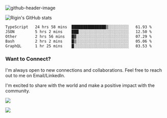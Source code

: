 
![github-header-image](https://github.com/riginoommen/riginoommen/assets/3840244/889cae65-df55-4cda-86cc-bf21bf1f2e96)

![Rigin's GitHub stats](https://github-readme-stats.vercel.app/api?username=riginoommen\&show_icons=true\&show=reviews,discussions_started,discussions_answered,prs_merged,prs_merged_percentage)


<!--START_SECTION:waka-->

```txt
TypeScript   24 hrs 58 mins  ███████████████▒░░░░░░░░░   61.93 %
JSON         5 hrs 2 mins    ███░░░░░░░░░░░░░░░░░░░░░░   12.50 %
Other        2 hrs 56 mins   █▓░░░░░░░░░░░░░░░░░░░░░░░   07.29 %
Bash         2 hrs 2 mins    █▒░░░░░░░░░░░░░░░░░░░░░░░   05.06 %
GraphQL      1 hr 25 mins    █░░░░░░░░░░░░░░░░░░░░░░░░   03.53 %
```

<!--END_SECTION:waka-->

### Want to Connect?

I'm always open to new connections and collaborations. Feel free to reach out to me on Email/LinkedIn.

I'm excited to share with the world and make a positive impact with the community.

![](https://komarev.com/ghpvc/?username=riginoommen)

![](https://hit.yhype.me/github/profile?user_id=3840244)

